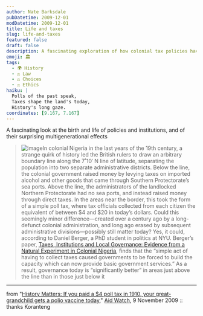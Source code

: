 ```yaml
---
author: Nate Barksdale
pubDatetime: 2009-12-01
modDatetime: 2009-12-01
title: Life and taxes
slug: life-and-taxes
featured: false
draft: false
description: A fascinating exploration of how colonial tax policies have left lasting impacts on governance in Nigeria.
emoji: 🏛️
tags:
  - 🌍 History
  - ⚖️ Law
  - ⚖️ Choices
  - ⚖️ Ethics
haiku: |
  Polls of the past speak,  
  Taxes shape the land's today,  
  History's long gaze.
coordinates: [9.167, 7.167]
---
```


A fascinating look at the birth and life of policies and institutions, and of their surprising multigenerational effects

> ![image](http://culture-making.com/media/Nigeria_710_250.jpg)In colonial Nigeria in the last years of the 19th century, a strange quirk of history led the British rulers to draw an arbitrary boundary line along the 7˚10′ N line of latitude, separating the population into two separate administrative districts. Below the line, the colonial government raised money by levying taxes on imported alcohol and other goods that came through Southern Protectorate’s sea ports. Above the line, the administrators of the landlocked Northern Protectorate had no sea ports, and instead raised money through direct taxes. In the areas near the border, this took the form of a simple poll tax, where tax officials collected from each citizen the equivalent of between $4 and $20 in today’s dollars. Could this seemingly minor difference—created over a century ago by a long-defunct colonial administration, and long ago erased by subsequent administrative divisions—possibly still matter today? Yes, it could, according to Daniel Berger, a PhD student in politics at NYU. Berger’s paper, [Taxes, Institutions and Local Governance: Evidence from a Natural Experiment in Colonial Nigeria](http://web.archive.org/web/20100612195104/http://homepages.nyu.edu/~db1299/Nigeria.pdf), finds that the “simple act of having to collect taxes caused governments to be forced to build the capacity which can now provide basic government services.” As a result, governance today is “significantly better” in areas just above the line than in those just below it

---

from "[History Matters: If you paid a $4 poll tax in 1910, your great-grandchild gets a polio vaccine today](http://web.archive.org/web/20151004144431/http://aidwatchers.com/2009/11/history-matters-if-you-paid-a-4-poll-tax-in-1910-your-great-grandchild-gets-a-polio-vaccine-today/)," [Aid Watch](http://web.archive.org/web/20151004144431/http://aidwatchers.com/2009/11/history-matters-if-you-paid-a-4-poll-tax-in-1910-your-great-grandchild-gets-a-polio-vaccine-today/), 9 November 2009 :: thanks Koranteng
